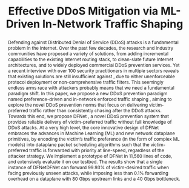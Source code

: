 ---
title: "Effective DDoS Mitigation via ML-Driven In-Network Traffic Shaping"
excerpt: IEEE Transactions on Dependable and Secure Computing 2024
authors: Ziming Zhao, <strong>Zhuotao Liu</strong><sup>✉️</sup>, Huan Chen, Fan Zhang, Zhuoxue Song, Zhaoxuan Li
doi: "https://ieeexplore.ieee.org/abstract/document/10380450"
seq: 3
abstract: "Defending against Distributed Denial of Service (DDoS) attacks is a fundamental problem in the Internet. Over the past few decades, the research and industry communities have proposed a variety of solutions, from adding incremental capabilities to the existing Internet routing stack, to clean-slate future Internet architectures, and to widely deployed commercial DDoS prevention services. Yet a recent interview with over 100 security practitioners in multiple sectors reveals that existing solutions are still insufficient against , due to either unenforceable protocol deployment or non-comprehensive traffic filters. This seemingly endless arms race with attackers probably means that we need a fundamental paradigm shift. In this paper, we propose a new DDoS prevention paradigm named preference-driven and in-network enforced traffic shaping , aiming to explore the novel DDoS prevention norms that focus on delivering victim-preferred traffic rather than consistently chasing after the DDoS attacks. Towards this end, we propose DFNet , a novel DDoS prevention system that provides reliable delivery of victim-preferred traffic without full knowledge of DDoS attacks. At a very high level, the core innovative design of DFNet embraces the advances in Machine Learning (ML) and new network dataplane primitives, by encoding the victim’s traffic preference (in the form of complex ML models) into dataplane packet scheduling algorithms such that the victim-preferred traffic is forwarded with priority at line-speed, regardless of the attacker strategy. We implement a prototype of DFNet in 11,560 lines of code, and extensively evaluate it on our testbed. The results show that a single instance of DFNetDFNet can forward 99.93% of victim-desired traffic when facing previously unseen attacks, while imposing less than 0.1% forwarding overhead on a dataplane with 80 Gbps upstream links and a 40 Gbps bottleneck."
tag: TDSC 24
---